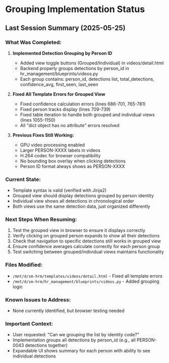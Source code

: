 # Grouping Implementation Status

## Last Session Summary (2025-05-25)

### What Was Completed:
1. **Implemented Detection Grouping by Person ID**
   - Added view toggle buttons (Grouped/Individual) in videos/detail.html
   - Backend properly groups detections by person_id in hr_management/blueprints/videos.py
   - Each group contains: person_id, detections list, total_detections, confidence_avg, first_seen, last_seen

2. **Fixed All Template Errors for Grouped View**
   - Fixed confidence calculation errors (lines 686-701, 765-781)
   - Fixed person tracks display (lines 709-739)
   - Fixed table iteration to handle both grouped and individual views (lines 1055-1150)
   - All "dict object has no attribute" errors resolved

3. **Previous Fixes Still Working:**
   - GPU video processing enabled
   - Larger PERSON-XXXX labels in videos
   - H.264 codec for browser compatibility
   - No bounding box overlay when clicking detections
   - Person ID format always shows as PERSON-XXXX

### Current State:
- Template syntax is valid (verified with Jinja2)
- Grouped view should display detections grouped by person identity
- Individual view shows all detections in chronological order
- Both views use the same detection data, just organized differently

### Next Steps When Resuming:
1. Test the grouped view in browser to ensure it displays correctly
2. Verify clicking on grouped person expands to show all their detections
3. Check that navigation to specific detections still works in grouped view
4. Ensure confidence averages calculate correctly for each person group
5. Test switching between grouped/individual views maintains functionality

### Files Modified:
- `/mnt/d/sm-hrm/templates/videos/detail.html` - Fixed all template errors
- `/mnt/d/sm-hrm/hr_management/blueprints/videos.py` - Added grouping logic

### Known Issues to Address:
- None currently identified, but browser testing needed

### Important Context:
- User requested: "Can we grouping the list by identity code?"
- Implementation groups all detections by person_id (e.g., all PERSON-0043 detections together)
- Expandable UI shows summary for each person with ability to see individual detections